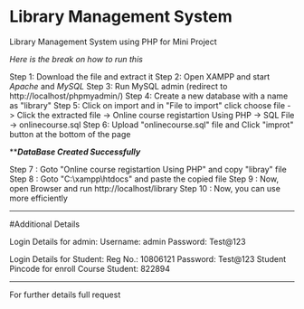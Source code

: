 # Library Management System
Library Management System using PHP for Mini Project

*Here is the break on how to run this*

Step 1: Download the file and extract it
Step 2: Open XAMPP and start *Apache* and *MySQL*
Step 3: Run MySQL admin (redirect to http://localhost/phpmyadmin/)
Step 4: Create a new database with a name as "library"
Step 5: Click on import and in "File to import" click choose file -> Click the extracted file -> Online course registartion Using PHP -> SQL File -> onlinecourse.sql
Step 6: Upload "onlinecourse.sql" file  and Click "improt" button at the bottom of the page

*******************************************************************DataBase Created Successfully*****************************************************************

Step 7  : Goto "Online course registartion Using PHP" and copy "libray" file
Step 8  : Goto "C:\xampp\htdocs" and paste the copied file
Step 9  : Now, open Browser and run http://localhost/library
Step 10 : Now, you can use more efficiently

*******************************************************************************************************************************************************************
#Additional Details

Login Details for admin:
Username: admin
Password: Test@123

Login Details for Student: 
Reg No.: 10806121
Password: Test@123
Student Pincode for enroll Course Student: 822894
*******************************************************************************************************************************************************************
For further details full request
